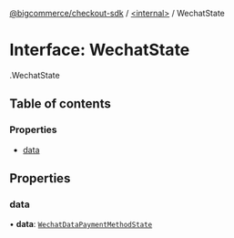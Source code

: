 [@bigcommerce/checkout-sdk](../README.md) / [<internal\>](../modules/internal_.md) / WechatState

# Interface: WechatState

[<internal>](../modules/internal_.md).WechatState

## Table of contents

### Properties

- [data](internal_.WechatState.md#data)

## Properties

### data

• **data**: [`WechatDataPaymentMethodState`](internal_.WechatDataPaymentMethodState.md)
